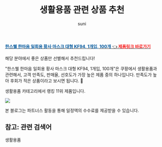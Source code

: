 ﻿---
layout: post
title:  "생활용품 관련 상품 추천" 
author: suni
categories: [ 생활용품 ]
tags: []
image: https://static.coupangcdn.com/image/vendor_inventory/f4ab/a1c9092ebf684f90c1659d161ba7ba992591455c0457e10722efbc865170.jpg 
description: "쿠팡에서 관련 상품으로 가장 고객 선호도가 높은 제품 중 하나입니다."
---
<a href="https://link.coupang.com/re/AFFSDP?lptag=AF5011742&pageKey=2195614135&itemId=8374800688&vendorItemId=77366389672&traceid=V0-113-3a86ba308f217c0a"><b><font color='#01579B'>한스웰 한마음 일회용 황사 마스크 대형 KF94, 1개입, 100개 </font></b>👈<b><font color='#f71919'> 제품링크 바로가기</font></b></a>

해당 분야에서 좋은 상품만 선별해서 추천드립니다!

"한스웰 한마음 일회용 황사 마스크 대형 KF94, 1개입, 100개"은 쿠팡에서 생활용품과 관련해서, 고객 만족도, 판매율, 선호도가 가장 높은 제품 중의 하나입니다.
만족도가 높아 후회가 적은 상품이라고 보시면 됩니다. 🙂

생활용품 카테고리에서 랭킹  11위 제품입니다. 

<a href="https://link.coupang.com/re/AFFSDP?lptag=AF5011742&pageKey=2195614135&itemId=8374800688&vendorItemId=77366389672&traceid=V0-113-3a86ba308f217c0a"> <img src="https://static.coupangcdn.com/image/vendor_inventory/f4ab/a1c9092ebf684f90c1659d161ba7ba992591455c0457e10722efbc865170.jpg"></a>

본 블로그는 파트너스 활동을 통해 일정액의 수수료를 제공받을 수 있습니다.

## 참고: 관련 검색어    
생활용품